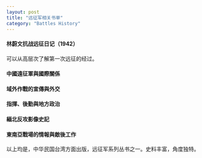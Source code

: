 ```yaml
---
layout: post
title: "远征军相关书单"
category: "Battles History"
---
```


#### 林蔚文抗战远征日记（1942）
可以从高层次了解第一次远征的经过。

#### 中國遠征軍與國際關係
#### 域外作戰的宣傳與外交
#### 指揮、後勤與地方政治
#### 緬北反攻影像史記
#### 東南亞戰場的情報與敵後工作
以上均是，中华民国台湾方面出版，远征军系列丛书之一。史料丰富，角度独特。
